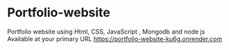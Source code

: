 # Portfolio-website
Portfolio website using Html, CSS, JavaScript , Mongodb and node js 
Available at your primary URL https://portfolio-website-ku6g.onrender.com
